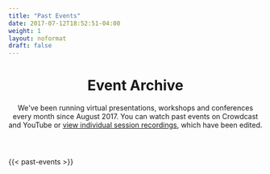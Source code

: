 ```yaml
---
title: "Past Events"
date: 2017-07-12T18:52:51-04:00
weight: 1
layout: noformat
draft: false
---
```


<!-- markdownlint-disable -->
<main class="mb-20">
  <div class="mb-20">
    <header class="container px-6 pt-12 pb-10 mx-auto">
      <h1 class="mb-2 text-5xl font-bold">Event Archive</h1>
      <p class="max-w-3xl text-xl">
        We've been running virtual presentations, workshops and conferences every month since August 2017. You can watch past events on Crowdcast and YouTube or <a href="/sessions" class="link">view individual session recordings</a>, which have been edited.
      </p>
    </header>
  </div>

  {{< past-events >}}
</main>
<!-- markdownlint-restore -->
